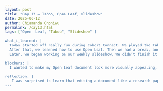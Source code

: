 ```yaml
---
layout: post
title: "Day 13 – Taboo, Open Leaf, slideshow"
date: 2025-06-12
author: Chiamanda Ononiwu
permalink: /day13.html
tags: ["Open  Leaf, "Taboo", "Slideshow" ]

what_i_learned: |
  Today started off really fun during Cohort Connect. We played the Taboo game, which helped me socialize with a lot more people since none of my teammates were in my group. I also gained some insight about myself — I realized I tend to overcomplicate situations. The cards I got were simple, but my explanations were too complex, which made it hard for others to understand me.
  After that, we learned how to use Open Leaf. Then we had a break, and afterward, I finished editing all the sections of my Open Leaf document — adding my blogs, updating the About Me page, and completing the About My Mentors section.
  Later, we began working on our weekly slideshow. We didn’t finish it since we still need to include the activities we’ll be doing tomorrow. We also discussed plans for tomorrow now that our materials have finally arrived.
  
blockers: |
  I wanted to make my Open Leaf document look more visually appealing, but I wasn’t sure which functions to use 

reflection: |
   I was surprised to learn that editing a document like a research paper could involve using a tool that feels almost like building a website. As a group, we discussed the challenges we faced this week and how we could move forward. It was a helpful conversation that gave us clarity. From the games we played in the morning, it was also nice to earn a one-hour early leave pass.
---
```

